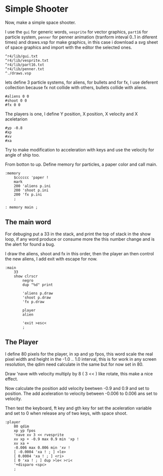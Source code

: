 # Simple Shooter

Now, make a simple space shooter.

I use the `gui` for generic words, `vesprite` for vector graphics, `part16` for particle system, `penner` for penner animation (tranform inteval 0..1 in diferent times) and draws.vsp for make graphics, in this case i download a svg sheet of space graphics and import with the editor the selected ones.

```
^r4/lib/gui.txt
^r4/lib/vesprite.txt
^r4/lib/part16.txt
^r4/lib/penner.txt
^./draws.vsp
```

lets define 3 particle systems, for aliens, for bullets and for fx, I use deferent collection because fx not collide with others, bullets collide with aliens.

```
#aliens 0 0
#shoot 0 0
#fx 0 0
```

The players is one, I define Y position, X position, X velocity and X aceletarion

```
#yp -0.8
#xp
#xv
#xa
```

Try to make modification to acceleration with keys and use the velocity for angle of ship too.

From botton to up.
Define memory for particles, a paper color and call main.

```
:memory
	$cccccc 'paper !
	mark
	200 'aliens p.ini
	200 'shoot p.ini
	200 'fx p.ini
	;

: memory main ;
```

## The main word

For debuging put a 33 in the stack, and print the top of stack in the show  loop, if any word produce or consume more the this number change and is the alert for found a bug.

I draw the aliens, shoot and fx in this order, then the player an then control the new aliens, I add exit with escape for now.

```
:main
	33
	show clrscr
		negro
		dup "%d" print

		'aliens p.draw
		'shoot p.draw
		'fx p.draw

		player
		alien

		'exit >esc<
		;
```

## The Player

I define 80 pixels for the player, in xp and yp fpos, this word scale the real pixel width and height in the -1.0 .. 1.0 interval, this is for work in any screen resolution, the qdim need calculate in the same but for now set in 80.

Draw 'nave with velocity multiply by 8 ( 3 << ) like rotate, this make a nice effect.

Now calculate the position add velocity beetwen -0.9 and 0.9 and set to position.
The add aceleration to velocity between -0.006 to 0.006 ans set to velocity.

Then test the keyboard, <le>ft key and <ri>gth key for set the aceleration variable and set to 0 when release any of two keys, with space shoot.

```
:player
	80 qdim
	xp yp fpos
	'nave xv 3 << rvesprite
	xv xp + -0.9 max 0.9 min 'xp !
	xv xa +
	-0.006 max 0.006 min 'xv !
	[ -0.0004 'xa ! ; ] <le>
	[ 0.0004 'xa ! ; ] <ri>
	[ 0 'xa ! ; ] dup >le< >ri<
	'+disparo <spc>
	;
```

